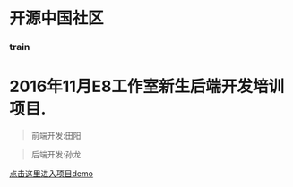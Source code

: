 # 开源中国社区
 
### train
# 2016年11月E8工作室新生后端开发培训项目.
> 
>
>前端开发:田阳
 
>后端开发:孙龙
> 
> 
[点击这里进入项目demo](http://px.e8net.cn)
 
